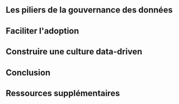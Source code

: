 ## Les piliers de la gouvernance des données

## Faciliter l'adoption

## Construire une culture data-driven

## Conclusion

## Ressources supplémentaires 